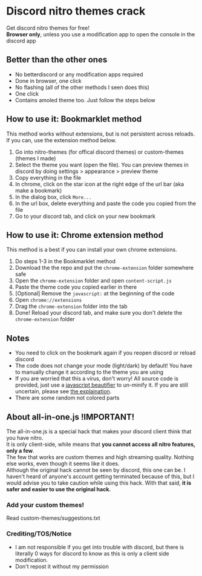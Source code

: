 # Discord nitro themes crack
Get discord nitro themes for free!  
**Browser only**, unless you use a modification app to open the console in the discord app

## Better than the other ones
- No betterdiscord or any modification apps required
- Done in browser, one click
- No flashing (all of the other methods I seen does this)
- One click
- Contains amoled theme too. Just follow the steps below

## How to use it: Bookmarklet method
This method works without extensions, but is not persistent across reloads. If you can, use the extension method below.  
1. Go into nitro-themes (for offical discord themes) or custom-themes (themes I made)
2. Select the theme you want (open the file). You can preview themes in discord by doing settings > appearance > preview theme
3. Copy everything in the file
4. In chrome, click on the star icon at the right edge of the url bar (aka make a bookmark)
5. In the dialog box, click `More...`
6. In the url box, delete everything and paste the code you copied from the file
7. Go to your discord tab, and click on your new bookmark

## How to use it: Chrome extension method
This method is a best if you can install your own chrome extensions.  
1. Do steps 1-3 in the Bookmarklet method
2. Download the the repo and put the `chrome-extension` folder somewhere safe
3. Open the `chrome-extension` folder and open `content-script.js`
4. Paste the theme code you copied earlier in there
5. [Optional] Remove the `javascript:` at the beginning of the code
6. Open `chrome://extensions`
7. Drag the `chrome-extension` folder into the tab
8. Done! Reload your discord tab, and make sure you don't delete the `chrome-extension` folder

## Notes
- You need to click on the bookmark again if you reopen discord or reload discord
- The code does not change your mode (light/dark) by default! You have to manually change it according to the theme you are using
- If you are worried that this a virus, don't worry! All source code is provided, just use a [javascript beautifier](https://beautifier.io/) to un-minify it. If you are still uncertain, please see [the explaination](explain.md).
- There are some random not colored parts

## About all-in-one.js !IMPORTANT!
The all-in-one.js is a special hack that makes your discord client think that you have nitro.   
It is only client-side, while means that **you cannot access all nitro features, only a few**.   
The few that works are custom themes and high streaming quality. Nothing else works, even though it seems like it does.   
Although the original hack cannot be seen by discord, this one can be. I haven't heard of anyone's account getting terminated because of this, but I would advise you to take caution while using this hack. With that said, **it is safer and easier to use the original hack.**

### Add your custom themes!
Read custom-themes/suggestions.txt

### Crediting/TOS/Notice
- I am not responsible if you get into trouble with discord, but there is literally 0 ways for discord to know as this is only a client side modification.
- Don't repost it without my permission